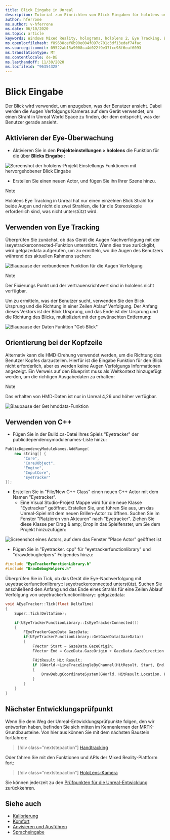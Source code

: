 ```yaml
---
title: Blick Eingabe in Unreal
description: Tutorial zum Einrichten von Blick Eingaben für hololens und Unreal Engine
author: hferrone
ms.author: v-hferrone
ms.date: 06/10/2020
ms.topic: article
keywords: Windows Mixed Reality, holograms, hololens 2, Eye Tracking, Blick Eingaben, Head-eingebundene Anzeige, Unreal Engine, Mixed Reality-Headset, Windows Mixed Reality-Headset, Virtual Reality-Headset
ms.openlocfilehash: f89638cef6b90e004f097c701c3df13edaf74fac
ms.sourcegitcommit: 09522ab15a9008ca4d022f9e37fcc98f6eaf6093
ms.translationtype: MT
ms.contentlocale: de-DE
ms.lasthandoff: 11/30/2020
ms.locfileid: "96354328"
---
```

# <a name="gaze-input"></a>Blick Eingabe

Der Blick wird verwendet, um anzugeben, was der Benutzer ansieht.  Dabei werden die Augen Verfolgungs Kameras auf dem Gerät verwendet, um einen Strahl in Unreal World Space zu finden, der dem entspricht, was der Benutzer gerade ansieht.

## <a name="enabling-eye-tracking"></a>Aktivieren der Eye-Überwachung

- Aktivieren Sie in den **Projekteinstellungen > hololens** die Funktion für die über **Blicks Eingabe** :

![Screenshot der hololens-Projekt Einstellungs Funktionen mit hervorgehobener Blick Eingabe](images/unreal-gaze-img-01.png)

- Erstellen Sie einen neuen Actor, und fügen Sie ihn Ihrer Szene hinzu.

> [!NOTE] 
> Hololens Eye Tracking in Unreal hat nur einen einzelnen Blick Strahl für beide Augen und nicht die zwei Strahlen, die für die Stereoskopie erforderlich sind, was nicht unterstützt wird.

## <a name="using-eye-tracking"></a>Verwenden von Eye Tracking

Überprüfen Sie zunächst, ob das Gerät die Augen Nachverfolgung mit der iseyetrackerconnected-Funktion unterstützt.  Wenn dies true zurückgibt, wird getgazedata aufgerufen, um zu ermitteln, wo die Augen des Benutzers während des aktuellen Rahmens suchen:

![Blaupause der verbundenen Funktion für die Augen Verfolgung](images/unreal-gaze-img-02.png)

> [!NOTE]
> Der Fixierungs Punkt und der vertrauensrichtwert sind in hololens nicht verfügbar.

Um zu ermitteln, was der Benutzer sucht, verwenden Sie den Blick Ursprung und die Richtung in einer Zeilen Ablauf Verfolgung.  Der Anfang dieses Vektors ist der Blick Ursprung, und das Ende ist der Ursprung und die Richtung des Blicks, multipliziert mit der gewünschten Entfernung:

![Blaupause der Daten Funktion "Get-Blick"](images/unreal-gaze-img-03.png)

## <a name="getting-head-orientation"></a>Orientierung bei der Kopfzeile

Alternativ kann die HMD-Drehung verwendet werden, um die Richtung des Benutzer Kopfes darzustellen.  Hierfür ist die Eingabe Funktion für den Blick nicht erforderlich, aber es werden keine Augen Verfolgungs Informationen angezeigt.  Ein Verweis auf den Blueprint muss als Weltkontext hinzugefügt werden, um die richtigen Ausgabedaten zu erhalten:

> [!NOTE]
> Das erhalten von HMD-Daten ist nur in Unreal 4,26 und höher verfügbar.

![Blaupause der Get hmddata-Funktion](images/unreal-gaze-img-04.png)

## <a name="using-c"></a>Verwenden von C++ 

- Fügen Sie in der Build.cs-Datei Ihres Spiels "Eyetracker" der publicdependencymodulenames-Liste hinzu:

```cpp
PublicDependencyModuleNames.AddRange(
    new string[] {
        "Core",
        "CoreUObject",
        "Engine",
        "InputCore",
        "EyeTracker"
});
```

- Erstellen Sie in "File/New C++ Class" einen neuen C++ Actor mit dem Namen "Eyetracker".
    - Eine Visual Studio-Projekt Mappe wird für die neue Klasse "Eyetracker" geöffnet. Erstellen Sie, und führen Sie aus, um das Unreal-Spiel mit dem neuen Brillen-Actor zu öffnen.  Suchen Sie im Fenster "Platzieren von Akteuren" nach "Eyetracker".  Ziehen Sie diese Klasse per Drag & amp; Drop in das Spielfenster, um Sie dem Projekt hinzuzufügen:

![Screenshot eines Actors, auf dem das Fenster "Place Actor" geöffnet ist](images/unreal-gaze-img-06.png)

- Fügen Sie in "Eyetracker. cpp" für "eyetrackerfunctionlibrary" und "drawdebughelpers" Folgendes hinzu:

```cpp
#include "EyeTrackerFunctionLibrary.h"
#include "DrawDebugHelpers.h"
```

Überprüfen Sie in Tick, ob das Gerät die Eye-Nachverfolgung mit ueyetrackerfunctionlibrary:: iseyetrackerconnected unterstützt.  Suchen Sie anschließend den Anfang und das Ende eines Strahls für eine Zeilen Ablauf Verfolgung von ueyetrackerfunctionlibrary:: getgazedata:

```cpp
void AEyeTracker::Tick(float DeltaTime)
{
    Super::Tick(DeltaTime);

    if(UEyeTrackerFunctionLibrary::IsEyeTrackerConnected())
    {
        FEyeTrackerGazeData GazeData;
        if(UEyeTrackerFunctionLibrary::GetGazeData(GazeData))
        {
            FVector Start = GazeData.GazeOrigin;
            FVector End = GazeData.GazeOrigin + GazeData.GazeDirection * 100;

            FHitResult Hit Result;
            if (GWorld->LineTraceSingleByChannel(HitResult, Start, End, ECollisionChannel::ECC_Visiblity))
            {
                DrawDebugCoordinateSystem(GWorld, HitResult.Location, FQuat::Identity.Rotator(), 10);
            }
        }
    }
}
```

## <a name="next-development-checkpoint"></a>Nächster Entwicklungsprüfpunkt

Wenn Sie dem Weg der Unreal-Entwicklungsprüfpunkte folgen, den wir entworfen haben, befinden Sie sich mitten im Kennenlernen der MRTK-Grundbausteine. Von hier aus können Sie mit dem nächsten Baustein fortfahren: 

> [!div class="nextstepaction"]
> [Handtracking](unreal-hand-tracking.md)

Oder fahren Sie mit den Funktionen und APIs der Mixed Reality-Plattform fort:

> [!div class="nextstepaction"]
> [HoloLens-Kamera](unreal-hololens-camera.md)

Sie können jederzeit zu den [Prüfpunkten für die Unreal-Entwicklung](unreal-development-overview.md#2-core-building-blocks) zurückkehren.

## <a name="see-also"></a>Siehe auch
* [Kalibrierung](../../calibration.md)
* [Komfort](../../design/comfort.md)
* [Anvisieren und Ausführen](../../design/gaze-and-commit.md)
* [Spracheingabe](../../out-of-scope/voice-design.md)

